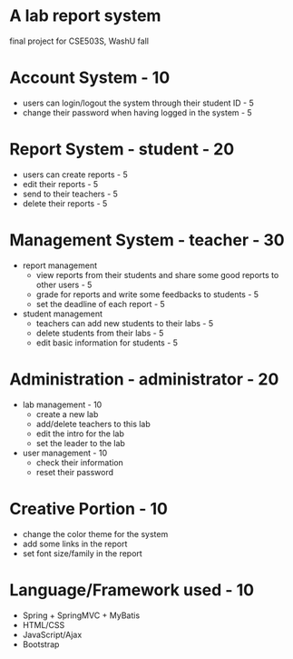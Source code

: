 # A lab report system
final project for CSE503S, WashU fall

# Account System - 10
  - users can login/logout the system through their student ID - 5
  - change their password when having logged in the system - 5
  
# Report System - student - 20
  - users can create reports - 5
  - edit their reports - 5
  - send to their teachers - 5
  - delete their reports - 5
  
# Management System - teacher - 30
  - report management
    - view reports from their students and share some good reports to other users - 5
    - grade for reports and write some feedbacks to students - 5
    - set the deadline of each report - 5
  - student management 
    - teachers can add new students to their labs - 5
    - delete students from their labs - 5
    - edit basic information for students - 5

# Administration - administrator - 20
  - lab management - 10
    - create a new lab
    - add/delete teachers to this lab
    - edit the intro for the lab
    - set the leader to the lab
  - user management - 10
    - check their information 
    - reset their password

# Creative Portion - 10
  - change the color theme for the system
  - add some links in the report
  - set font size/family in the report 
  
# Language/Framework used - 10
  - Spring + SpringMVC + MyBatis
  - HTML/CSS
  - JavaScript/Ajax
  - Bootstrap
